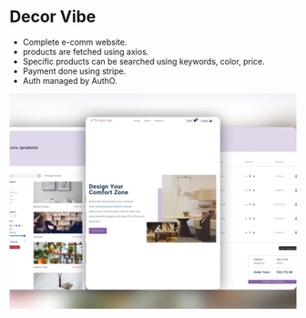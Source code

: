 # Decor Vibe  

- Complete e-comm website.
- products are fetched using axios.
- Specific products can be searched using keywords, color, price.
- Payment done using stripe.
- Auth managed by AuthO.

![Store website](/preview.png)
